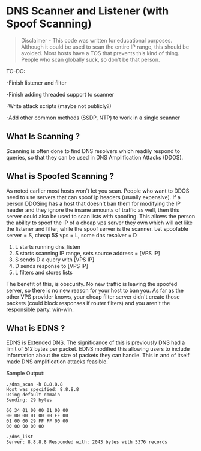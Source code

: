 # DNS Scanner and Listener (with Spoof Scanning)

>Disclaimer - This code was written for educational purposes. Although it could be used to scan the entire IP range, this should be avoided.
Most hosts have a TOS that prevents this kind of thing. People who scan globally suck, so don't be that person. 

TO-DO:

-Finish listener and filter

-Finish adding threaded support to scanner

-Write attack scripts (maybe not publicly?)

-Add other common methods (SSDP, NTP) to work in a single scanner

## What Is Scanning ?

Scanning is often done to find DNS resolvers which readily respond to queries, so that they can be used in 
DNS Amplification Attacks (DDOS).

## What is Spoofed Scanning ?


As noted earlier most hosts won't let you scan. People who want to DDOS need to use servers that can spoof ip headers (usually expensive). If a person DDOSing
has a host that doesn't ban them for modifying the IP header and they ignore the insane amounts of traffic as well, then this server could
also be used to scan lists with spoofing. This allows the person the ability to spoof the IP of a cheap vps server they own which will act like
the listener and filter, while the spoof server is the scanner.
Let spoofable server = S, cheap 5$ vps = L, some dns resolver = D 

1) L starts running dns_listen
2) S starts scanning IP range, sets source address = [VPS IP]
3) S sends D a query with [VPS IP]
4) D sends response to [VPS IP]
5) L filters and stores lists

The benefit of this, is obscurity. No new traffic is leaving the spoofed server, so there is no new reason for your host to ban you.
As far as the other VPS provider knows, your cheap filter server didn't create those packets (could block responses if router filters)
and you aren't the responsible party. win-win.

## What is EDNS ?

EDNS is Extended DNS. The significance of this is previously DNS had a limit of 512 bytes per packet. EDNS modified this allowing users to include information about the size of packets they can handle. This in and of itself made DNS amplification attacks feasible.

Sample Output: 

```
./dns_scan -h 8.8.8.8
Host was specified: 8.8.8.8
Using default domain
Sending: 29 bytes

66 34 01 00 00 01 00 00 
00 00 00 01 00 00 FF 00 
01 00 00 29 FF FF 00 00 
00 00 00 00 00 

./dns_list
Server: 8.8.8.8 Responded with: 2043 bytes with 5376 records

```
